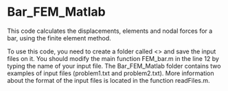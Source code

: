 # Bar_FEM_Matlab
This code calculates the displacements, elements and nodal forces for a bar, using the finite element method.

To use this code, you need to create a folder called <<inputs>> and save the input files on it. You should modify the main function FEM_bar.m in the line 12 by typing the name of your input file. The Bar_FEM_Matlab folder contains two examples of input files (problem1.txt and problem2.txt). More information about the format of the input files is located in the function readFiles.m.
